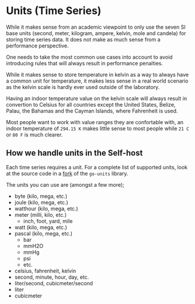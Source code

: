 # Units (Time Series)

While it makes sense from an academic viewpoint to only use the seven SI base units (second, meter, kilogram, ampere, kelvin, mole and candela) for storing time series data. It does not make as much sense from a performance perspective.

One needs to take the most common use cases into account to avoid introducing rules that will always result in performance penalties.

While it makes sense to store temperature in kelvin as a way to always have a common unit for temperature, it makes less sense in a real world scenario as the kelvin scale is hardly ever used outside of the laboratory.

Having an indoor temperature value on the kelvin scale will always result in convertion to Celsius for all countries except the United States, Belize, Palau, the Bahamas and the Cayman Islands, where Fahrenheit is used.

Most people want to work with value ranges they are confortable with, an indoor temperature of `294.15 K` makes little sense to most people while `21 C` or `80 F` is much clearer.


## How we handle units in the Self-host

Each time series requires a unit. For a complete list of supported units, look at the source code in a [fork](https://github.com/ganehag/go-units) of the `go-units` library.

The units you can use are (amongst a few more);

- byte (kilo, mega, etc.)
- joule (kilo, mega, etc.)
- watthour (kilo, mega, etc.)
- meter (milli, kilo, etc.)
    + inch, foot, yard, mile
- watt (kilo, mega, etc.)
- pascal (kilo, mega, etc.)
    + bar
    + mmH2O
    + mmHg
    + psi
    + etc.
- celsius, fahrenheit, kelvin
- second, minute, hour, day, etc.
- liter/second, cubicmeter/second
- liter
- cubicmeter
